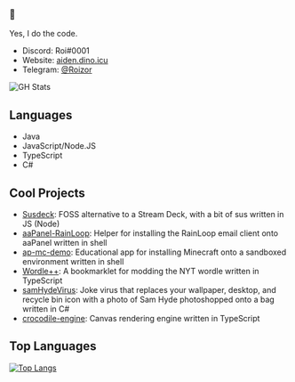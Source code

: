 ### :wave:
Yes, I do the code.  
- Discord: Roi#0001
- Website: [aiden.dino.icu](https://aiden.dino.icu)
- Telegram: [@Roizor](https://t.me/Roizor)

![GH Stats](https://github-readme-stats.vercel.app/api?username=roizor)


## Languages
- Java
- JavaScript/Node.JS
- TypeScript
- C#

## Cool Projects
- [Susdeck](https://github.com/Susdeck/Susdeck): FOSS alternative to a Stream Deck, with a bit of sus written in JS (Node)
- [aaPanel-RainLoop](https://github.com/Roizor/aaPanel-RainLoop): Helper for installing the RainLoop email client onto aaPanel written in shell
- [ap-mc-demo](https://github.com/Roizor/ap-mc-demo): Educational app for installing Minecraft onto a sandboxed environment written in shell
- [Wordle++](https://github.com/Roizor/wordle-plus-plus): A bookmarklet for modding the NYT wordle written in TypeScript
- [samHydeVirus](https://github.com/Roizor/samHydeVirus): Joke virus that replaces your wallpaper, desktop, and recycle bin icon with a photo of Sam Hyde photoshopped onto a bag written in C#
- [crocodile-engine](https://github.com/Roizor/crocodile-engine): Canvas rendering engine written in TypeScript

## Top Languages
[![Top Langs](https://github-readme-stats.vercel.app/api/top-langs/?username=Roizor)](https://github.com/anuraghazra/github-readme-stats)
